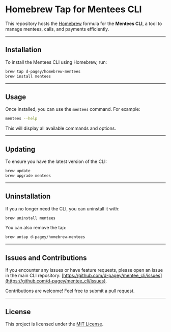 # Homebrew Tap for Mentees CLI

This repository hosts the [Homebrew](https://brew.sh/) formula for the **Mentees CLI**, a tool to manage mentees, calls, and payments efficiently.

---

## Installation

To install the Mentees CLI using Homebrew, run:

```bash
brew tap d-pagey/homebrew-mentees
brew install mentees
```

---

## Usage

Once installed, you can use the `mentees` command. For example:

```bash
mentees --help
```

This will display all available commands and options.

---

## Updating

To ensure you have the latest version of the CLI:

```bash
brew update
brew upgrade mentees
```

---

## Uninstallation

If you no longer need the CLI, you can uninstall it with:

```bash
brew uninstall mentees
```

You can also remove the tap:

```bash
brew untap d-pagey/homebrew-mentees
```

---

## Issues and Contributions

If you encounter any issues or have feature requests, please open an issue in the main CLI repository:
[https://github.com/d-pagey/mentee_cli/issues](https://github.com/d-pagey/mentee_cli/issues).

Contributions are welcome! Feel free to submit a pull request.

---

## License

This project is licensed under the [MIT License](https://opensource.org/licenses/MIT).
